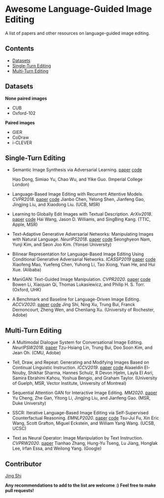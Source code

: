 # Awesome Language-Guided Image Editing

A list of papers and other resources on language-guided image editing.

## Contents

- [Datasets](#Datasets)
- [Single-Turn Editing](#Single-Turn-Editing)
- [Multi-Turn Editing](#Multi-Turn-Editing)

## Datasets

**None paired images**

- CUB
- Oxford-102

**Paired images**

- GIER
- CoDraw
- i-CLEVER

## Single-Turn Editing

- Semantic Image Synthesis via Adversarial Learning. [paper](http://arxiv.org/abs/1707.06873) [code](https://github.com/woozzu/dong_iccv_2017)

  Hao Dong, Simiao Yu, Chao Wu, and Yike Guo. (Imperial College London)

- Language-Based Image Editing with Recurrent Attentive Models. *CVPR2018*. [paper](http://arxiv.org/abs/1711.06288) [code](https://github.com/Jianbo-Lab/LBIE)
  Jianbo Chen, Yelong Shen, Jianfeng Gao, Jingjing Liu, and Xiaodong Liu. (UCB, MSR)

- Learning to Globally Edit Images with Textual Description. *ArXiv2018*. [paper](http://arxiv.org/abs/1810.05786) [code](https://github.com/sohuren/Img_edit_with_text)
  Hai Wang, Jason D. Williams, and SingBing Kang. (TTIC, Apple, MSR)

- Text-Adaptive Generative Adversarial Networks: Manipulating Images with Natural Language. *NeurlPS2018*. [paper](http://arxiv.org/abs/1810.11919) [code](https://github.com/woozzu/tagan)
  Seonghyeon Nam, Yunji Kim, and Seon Joo Kim. (Yonsei University)

- Bilinear Representation for Language-Based Image Editing Using Conditional Generative Adversarial Networks. *ICASSP2019* [paper](https://doi.org/10.1109/ICASSP.2019.8683008) [code](https://github.com/vtddggg/BilinearGAN_for_LBIE)
  Xiaofeng Mao, Yuefeng Chen, Yuhong Li, Tao Xiong, Yuan He, and Hui Xue. (Alibaba)

- ManiGAN: Text-Guided Image Manipulation. *CVPR2020*. [paper](http://arxiv.org/abs/1912.06203) [code](https://github.com/mrlibw/ManiGAN)
  Bowen Li, Xiaojuan Qi, Thomas Lukasiewicz, and Philip H. S. Torr. (Oxford, UHK)

- A Benchmark and Baseline for Language-Driven Image Editing. *ACCV2020*. [paper](http://arxiv.org/abs/2010.02330) [code](https://github.com/jshi31/LDIE_ACCV)
  Jing Shi, Ning Xu, Trung Bui, Franck Dernoncourt, Zheng Wen, and Chenliang Xu. (University of Rochester, Adobe)

## Multi-Turn Editing

- A Multimodal Dialogue System for Conversational Image Editing. *NeurIPSW2018*. [paper](http://arxiv.org/abs/2002.06484) 
  Tzu-Hsiang Lin, Trung Bui, Doo Soon Kim, and Jean Oh. (CMU, Adobe)
- Tell, Draw, and Repeat: Generating and Modifying Images Based on Continual Linguistic Instruction. *ICCV2019*. [paper](https://doi.org/10.1109/ICCV.2019.01040) [code](https://github.com/Maluuba/GeNeVA)
  Alaaeldin El-Nouby, Shikhar Sharma, Hannes Schulz, R Devon Hjelm, Layla El Asri, Samira Ebrahimi Kahou, Yoshua Bengio, and Graham Taylor. (University of Guelph, MSR, Vector Institute, University of Montreal)

- Sequential Attention GAN for Interactive Image Editing. *MM2020*. [paper](http://arxiv.org/abs/1812.08352)
  Yu Cheng, Zhe Gan, Yitong Li, Jingjing Liu, and Jianfeng Gao. (MSR, Duke University)

- SSCR: Iterative Language-Based Image Editing via Self-Supervised Counterfactual Reasoning. *EMNLP2020*. [paper](http://arxiv.org/abs/2009.09566) [code](https://github.com/tsujuifu/pytorch_sscr)
  Tsu-Jui Fu, Xin Eric Wang, Scott Grafton, Miguel Eckstein, and William Yang Wang. (UCSB, UCSC)

- Text as Neural Operator: Image Manipulation by Text Instruction. *CVPRW2020*. [paper](http://arxiv.org/abs/2008.04556)
  Tianhao Zhang, Hung-Yu Tseng, Lu Jiang, Honglak Lee, Irfan Essa, and Weilong Yang. (Google)

## Contributor 

[Jing Shi](https://www.cs.rochester.edu/u/jshi31/) 

**Any recommendations to add to the list are welcome :)**
**Feel free to make pull requests!**

